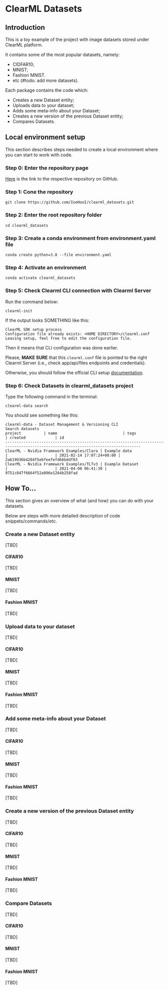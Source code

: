 # ClearML Datasets

## Introduction

This is a toy example of the project with image datasets stored under ClearML platform.

It contains some of the most popular datasets, namely:
- CIDFAR10;
- MNIST;
- Fashion MNIST.
- etc (#todo: add more datasets).

Each package contains the code which:
- Creates a new Dataset entity;
- Uploads data to your dataset;
- Adds some meta-info about your Dataset;
- Creates a new version of the previous Dataset entity;
- Compares Datasets.

## Local environment setup

This section describes steps needed to create a local environment where you can start to work with code.

### Step 0: Enter the repository page

[Here](https://github.com/IooHooI/clearml_datasets) is the link to the respective repository on GitHub.

### Step 1: Cone the repository

```shell
git clone https://github.com/IooHooI/clearml_datasets.git
```

### Step 2: Enter the root repository folder

```shell
cd clearml_datasets
```

### Step 3: Create a conda environment from environment.yaml file

```shell
conda create python=3.8 --file environment.yaml
```

### Step 4: Activate an environment

```shell
conda activate clearml_datasets
```

### Step 5: Check Clearml CLI connection with Clearml Server

Run the command below:
```shell
clearml-init
```

If the output looks SOMETHING like this:

```shell
ClearML SDK setup process
Configuration file already exists: <HOME DIRECTORY>/clearml.conf
Leaving setup, feel free to edit the configuration file.
```

Then it means that CLI configuration was done earlier.

Please, **MAKE SURE** that this `clearml.conf` file is pointed to the right Clearml Server
(i.e., check app/api/files endpoints and credentials).

Otherwise, you should follow the official CLI setup
[documentation](https://clear.ml/docs/latest/docs/getting_started/ds/ds_first_steps#connect-clearml-sdk-to-the-server).

### Step 6: Check Datasets in clearml_datasets project

Type the following command in the terminal:

```shell
clearml-data search
```

You should see something like this:

```shell
clearml-data - Dataset Management & Versioning CLI
Search datasets
project          | name                             | tags                | created             | id                              
----------------------------------------------------------------------------------------------------------------------------------
ClearML - Nvidia Framework Examples/Clara | Example data                     |                     | 2021-02-14 17:07:24+00:00 | 2a619936b4204f5ebfeefefd66bddf03
ClearML - Nvidia Framework Examples/TLTv3 | Example Dataset                  |                     | 2021-04-08 06:41:30 | 9751c847f6664f52a096e1264b258fad
```

## How To...

This section gives an overview of what (and how) you can do with your datasets.

Below are steps with more detailed description of code snippets/commands/etc.

### Create a new Dataset entity

[TBD]

#### CIFAR10

[TBD]

#### MNIST

[TBD]

#### Fashion MNIST

[TBD]

### Upload data to your dataset

[TBD]

#### CIFAR10

[TBD]

#### MNIST

[TBD]

#### Fashion MNIST

[TBD]

### Add some meta-info about your Dataset

[TBD]

#### CIFAR10

[TBD]

#### MNIST

[TBD]

#### Fashion MNIST

[TBD]

### Create a new version of the previous Dataset entity

[TBD]

#### CIFAR10

[TBD]

#### MNIST

[TBD]

#### Fashion MNIST

[TBD]

### Compare Datasets

[TBD]

#### CIFAR10

[TBD]

#### MNIST

[TBD]

#### Fashion MNIST

[TBD]
